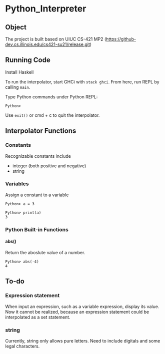 # Python_Interpreter

## Object


The project is built based on UIUC CS-421 MP2 (https://github-dev.cs.illinois.edu/cs421-su21/release.git)


## Running Code
Install Haskell 

To run the interpolator, start GHCi with `stack ghci`. From here, run REPL by calling `main`.

Type Python commands under Python REPL:

`Python>`

Use `exit()` or cmd + c to quit the interpolator.

## Interpolator Functions

### Constants
Recognizable constants include
* integer (both positive and negative)
* string

### Variables
Assign a constant to a variable

```
Python> a = 3

Python> print(a)
3
```

### Python Built-in Functions
#### abs()
Return the aboslute value of a number.

```
Python> abs(-4)
4
```

## To-do
### Expression statement
When input an expression, such as a variable expression, display its value.
Now it cannot be realized, because an expression statement could be interpolated as a set statement.

### string
Currently, string only allows pure letters. Need to include digitals and some legal characters.